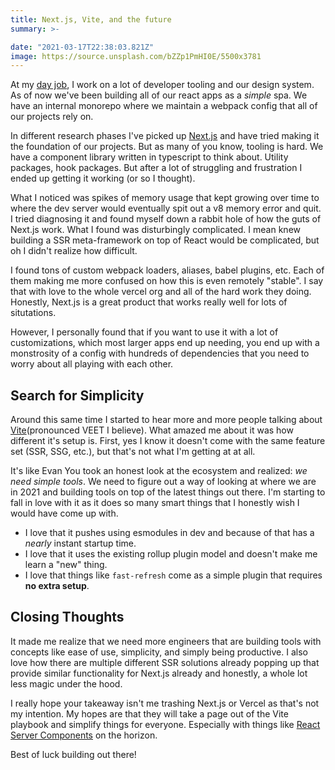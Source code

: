 ```yaml
---
title: Next.js, Vite, and the future
summary: >-

date: "2021-03-17T22:38:03.821Z"
image: https://source.unsplash.com/bZZp1PmHI0E/5500x3781
---
```


At my [day job](https://smartrent.com), I work on a lot of developer tooling and our design system. As of now we've been building all of our react apps as a _simple_ spa. We have an internal monorepo where we maintain a webpack config that all of our projects rely on.

In different research phases I've picked up [Next.js](https://nextjs.org/) and have tried making it the foundation of our projects. But as many of you know, tooling is hard. We have a component library written in typescript to think about. Utility packages, hook packages. But after a lot of struggling and frustration I ended up getting it working (or so I thought).

What I noticed was spikes of memory usage that kept growing over time to where the dev server would eventually spit out a v8 memory error and quit. I tried diagnosing it and found myself down a rabbit hole of how the guts of Next.js work. What I found was disturbingly complicated. I mean knew building a SSR meta-framework on top of React would be complicated, but oh I didn't realize how difficult.

I found tons of custom webpack loaders, aliases, babel plugins, etc. Each of them making me more confused on how this is even remotely "stable". I say that with love to the whole vercel org and all of the hard work they doing. Honestly, Next.js is a great product that works really well for lots of situtations.

However, I personally found that if you want to use it with a lot of customizations, which most larger apps end up needing, you end up with a monstrosity of a config with hundreds of dependencies that you need to worry about all playing with each other.

## Search for Simplicity

Around this same time I started to hear more and more people talking about [Vite](https://vitejs.dev/)(pronounced VEET I believe). What amazed me about it was how different it's setup is. First, yes I know it doesn't come with the same feature set (SSR, SSG, etc.), but that's not what I'm getting at at all.

It's like Evan You took an honest look at the ecosystem and realized: _we need simple tools_. We need to figure out a way of looking at where we are in 2021 and building tools on top of the latest things out there. I'm starting to fall in love with it as it does so many smart things that I honestly wish I would have come up with.

- I love that it pushes using esmodules in dev and because of that has a _nearly_ instant startup time.
- I love that it uses the existing rollup plugin model and doesn't make me learn a "new" thing.
- I love that things like `fast-refresh` come as a simple plugin that requires **no extra setup**.

## Closing Thoughts

It made me realize that we need more engineers that are building tools with concepts like ease of use, simplicity, and simply being productive. I also love how there are multiple different SSR solutions already popping up that provide similar functionality for Next.js already and honestly, a whole lot less magic under the hood.

I really hope your takeaway isn't me trashing Next.js or Vercel as that's not my intention. My hopes are that they will take a page out of the Vite playbook and simplify things for everyone. Especially with things like [React Server Components](https://reactjs.org/blog/2020/12/21/data-fetching-with-react-server-components.html) on the horizon.

Best of luck building out there!
